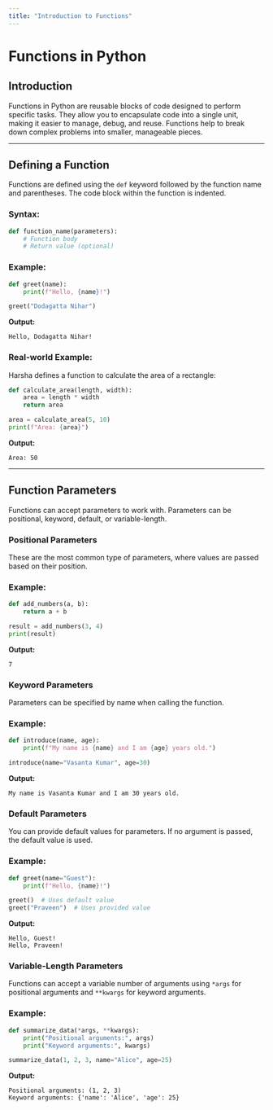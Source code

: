 ```yaml
---
title: "Introduction to Functions"
---
```


# Functions in Python

## Introduction

Functions in Python are reusable blocks of code designed to perform specific tasks. They allow you to encapsulate code into a single unit, making it easier to manage, debug, and reuse. Functions help to break down complex problems into smaller, manageable pieces.

---

## Defining a Function

Functions are defined using the `def` keyword followed by the function name and parentheses. The code block within the function is indented.

### Syntax:
```python
def function_name(parameters):
    # Function body
    # Return value (optional)
```

### Example:
```python
def greet(name):
    print(f"Hello, {name}!")

greet("Dodagatta Nihar")
```

**Output:**
```
Hello, Dodagatta Nihar!
```

### Real-world Example:
Harsha defines a function to calculate the area of a rectangle:
```python
def calculate_area(length, width):
    area = length * width
    return area

area = calculate_area(5, 10)
print(f"Area: {area}")
```

**Output:**
```
Area: 50
```

---

## Function Parameters

Functions can accept parameters to work with. Parameters can be positional, keyword, default, or variable-length.

### Positional Parameters

These are the most common type of parameters, where values are passed based on their position.

### Example:
```python
def add_numbers(a, b):
    return a + b

result = add_numbers(3, 4)
print(result)
```

**Output:**
```
7
```

### Keyword Parameters

Parameters can be specified by name when calling the function.

### Example:
```python
def introduce(name, age):
    print(f"My name is {name} and I am {age} years old.")

introduce(name="Vasanta Kumar", age=30)
```

**Output:**
```
My name is Vasanta Kumar and I am 30 years old.
```

### Default Parameters

You can provide default values for parameters. If no argument is passed, the default value is used.

### Example:
```python
def greet(name="Guest"):
    print(f"Hello, {name}!")

greet()  # Uses default value
greet("Praveen")  # Uses provided value
```

**Output:**
```
Hello, Guest!
Hello, Praveen!
```

### Variable-Length Parameters

Functions can accept a variable number of arguments using `*args` for positional arguments and `**kwargs` for keyword arguments.

### Example:
```python
def summarize_data(*args, **kwargs):
    print("Positional arguments:", args)
    print("Keyword arguments:", kwargs)

summarize_data(1, 2, 3, name="Alice", age=25)
```

**Output:**
```
Positional arguments: (1, 2, 3)
Keyword arguments: {'name': 'Alice', 'age': 25}
```

